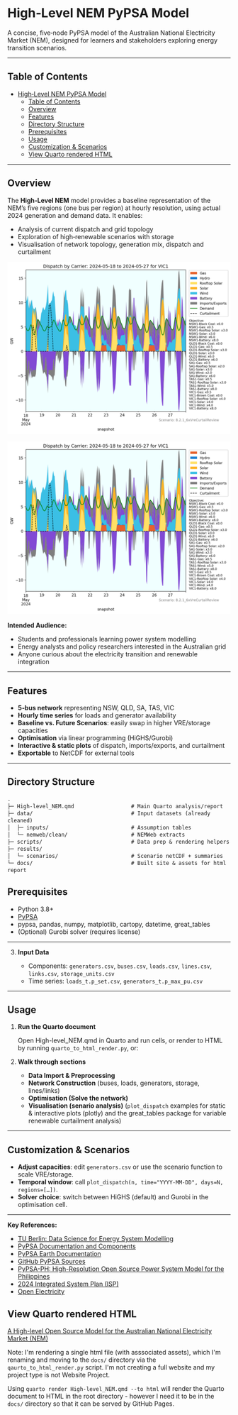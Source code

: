 # High‑Level NEM PyPSA Model

A concise, five‑node PyPSA model of the Australian National Electricity Market (NEM), designed for learners and stakeholders exploring energy transition scenarios.

---

## Table of Contents

- [High‑Level NEM PyPSA Model](#highlevel-nem-pypsa-model)
  - [Table of Contents](#table-of-contents)
  - [Overview](#overview)
  - [Features](#features)
  - [Directory Structure](#directory-structure)
  - [Prerequisites](#prerequisites)
  - [Usage](#usage)
  - [Customization \& Scenarios](#customization--scenarios)
  - [View Quarto rendered HTML](#view-quarto-rendered-html)

---

## Overview

The **High‑Level NEM** model provides a baseline representation of the NEM’s five regions (one bus per region) at hourly resolution, using actual 2024 generation and demand data. It enables:

- Analysis of current dispatch and grid topology
- Exploration of high‑renewable scenarios with storage
- Visualisation of network topology, generation mix, dispatch and curtailment


<p align="center">
  <img src="docs/images/scenario-dispatch.png" alt="Scenario dispatch" width="700">
</p>

![Scenario dispatch](docs/images/scenario-dispatch.png)

**Intended Audience:**

- Students and professionals learning power system modelling
- Energy analysts and policy researchers interested in the Australian grid
- Anyone curious about the electricity transition and renewable integration

---

## Features

- **5‑bus network** representing NSW, QLD, SA, TAS, VIC
- **Hourly time series** for loads and generator availability
- **Baseline vs. Future Scenarios**: easily swap in higher VRE/storage capacities
- **Optimisation** via linear programming (HiGHS/Gurobi)
- **Interactive & static plots** of dispatch, imports/exports, and curtailment
- **Exportable** to NetCDF for external tools

---

## Directory Structure

```plaintext
.
├─ High-level_NEM.qmd                  # Main Quarto analysis/report
├─ data/                               # Input datasets (already cleaned)
│  ├─ inputs/                          # Assumption tables
│  └─ nemweb/clean/                    # NEMWeb extracts
├─ scripts/                            # Data prep & rendering helpers
├─ results/
│  └─ scenarios/                       # Scenario netCDF + summaries
└─ docs/                               # Built site & assets for html report

```

## Prerequisites

- Python 3.8+
- [PyPSA](https://pypsa.readthedocs.io/en/latest/)
- pypsa, pandas, numpy, matplotlib, cartopy, datetime, great_tables
- (Optional) Gurobi solver (requires license)

---



3. **Input Data**
   

   - Components:  `generators.csv`, `buses.csv`, `loads.csv`, `lines.csv`, `links.csv`, `storage_units.csv`
   - Time series: `loads_t.p_set.csv`, `generators_t.p_max_pu.csv`

---

## Usage

1. **Run the Quarto document**

   Open High-level_NEM.qmd in Quarto and run cells, or render to HTML by running `quarto_to_html_render.py`, or:



2. **Walk through sections**

   - **Data Import & Preprocessing**
   - **Network Construction** (buses, loads, generators, storage, lines/links)
   - **Optimisation (Solve the network)**
   - **Visualisation (senario analysis)** (`plot_dispatch` examples for static & interactive plots (plotly) and the great_tables package for variable renewable curtailment analysis)


---

## Customization & Scenarios

- **Adjust capacities**: edit `generators.csv` or use the scenario function to scale VRE/storage.
- **Temporal window**: call `plot_dispatch(n, time="YYYY-MM-DD", days=N, regions=[…])`.
- **Solver choice**: switch between HiGHS (default) and Gurobi in the optimisation cell.

---


**Key References:**

- [TU Berlin: Data Science for Energy System Modelling](https://fneum.github.io/data-science-for-esm/intro.html#jupyter.org/)  
- [PyPSA Documentation and Components](https://pypsa.readthedocs.io/en/latest/user-guide/components.html)  
- [PyPSA Earth Documentation](https://pypsa-earth.readthedocs.io/en/latest/)  
- [GitHub PyPSA Sources](https://github.com/PyPSA)  
- [PyPSA-PH: High-Resolution Open Source Power System Model for the Philippines](https://github.com/arizeosalac/PyPSA-PH/tree/main)  
- [2024 Integrated System Plan (ISP)](https://aemo.com.au/energy-systems/major-publications/integrated-system-plan-isp/2024-integrated-system-plan-isp)  
- [Open Electricity](https://openelectricity.org.au/)

## View Quarto rendered HTML

[A High-level Open Source Model for the Australian National Electricity Market (NEM)](https://chalg.github.io/pypsa/)

Note: I'm rendering a single html file (with asssociated assets), which I'm renaming and moving to the `docs/` directory via the `qaurto_to_html_render.py` script. I'm not creating a full website and my project type is not Website Project. 


Using `quarto render High-level_NEM.qmd --to html` will render the Quarto document to HTML in the root directory - however I need it to be in the `docs/` directory so that it can be served by GitHub Pages.

